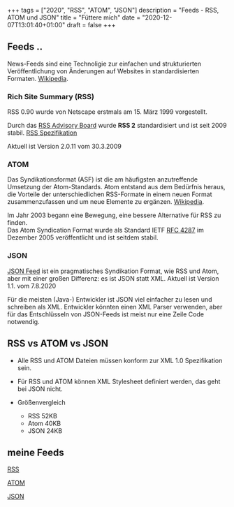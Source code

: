 +++
tags        = ["2020", "RSS", "ATOM", "JSON"]
description = "Feeds - RSS, ATOM und JSON"
title       = "Füttere mich"
date        = "2020-12-07T13:01:40+01:00"
draft       = false
+++
## Feeds ..

News-Feeds sind eine Technoligie zur einfachen und strukturierten Veröffentlichung von Änderungen auf Websites in standardisierten Formaten. 
[Wikipedia](https://de.wikipedia.org/wiki/Web-Feed).

<!--more-->

### Rich Site Summary (RSS)

RSS 0.90 wurde von Netscape erstmals am 15. März 1999 vorgestellt. 

Durch das [RSS Advisory Board][RSSB] wurde **RSS 2** standardisiert und ist seit 2009 stabil.
[RSS Spezifikation][RSS]

Aktuell ist Version 2.0.11 vom 30.3.2009

### ATOM

Das Syndikationsformat (ASF) ist die am häufigsten anzutreffende Umsetzung der Atom-Standards. 
Atom entstand aus dem Bedürfnis heraus, die Vorteile der unterschiedlichen RSS-Formate in einem neuen Format zusammenzufassen und um neue Elemente zu ergänzen.
[Wikipedia][ATOM].

Im Jahr 2003 begann eine Bewegung, eine bessere Alternative für RSS zu finden.  
Das Atom Syndication Format wurde als Standard IETF [RFC 4287][] im Dezember 2005 veröffentlicht und ist seitdem stabil.

### JSON

[JSON Feed][JSONFEED] ist ein pragmatisches Syndikation Format, wie RSS und Atom, aber mit einer großen Differenz: es ist JSON statt XML.
Aktuell ist Version 1.1. vom 7.8.2020

Für die meisten (Java-) Entwickler ist JSON viel einfacher zu lesen und schreiben als XML. 
Entwickler könnten einen XML Parser verwenden, aber für das Entschlüsseln von JSON-Feeds ist meist nur eine Zeile Code notwendig.

## RSS vs ATOM vs JSON

- Alle RSS und ATOM Dateien müssen konform zur XML 1.0 Spezifikation sein.
- Für RSS und ATOM können XML Stylesheet definiert werden, das geht bei JSON nicht.

- Größenvergleich
	- RSS  52KB
	- Atom 40KB
	- JSON 24KB

## meine Feeds

[RSS](/feeds/feed.rss.xml) 

[ATOM](/feeds/feed.atom.xml)

[JSON](/feeds/feed.json)



[RSS]:  https://www.rssboard.org/rss-specification "RSS Format"
[RSSB]: https://www.rssboard.org/ "RSS Advirory Board"

[ATOM]: https://en.wikipedia.org/wiki/Atom_(Web_standard) "ATOM Format"
[RFC 4287]: https://tools.ietf.org/html/rfc4287 "The Atom Syndication Format"

[JSONFEED]: https://jsonfeed.org/version/1.1 "JSON Feed Home"

